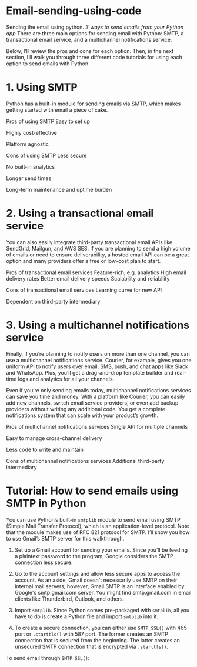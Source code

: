 # Email-sending-using-code
Sending the email using python.
*3 ways to send emails from your Python app*
There are three main options for sending email with Python: SMTP, a transactional email service, and a multichannel notifications service.

Below, I’ll review the pros and cons for each option. Then, in the next section, I’ll walk you through three different code tutorials for using each option to send emails with Python.

# 1. Using SMTP
Python has a built-in module for sending emails via SMTP, which makes getting started with email a piece of cake.

Pros of using SMTP
Easy to set up

Highly cost-effective

Platform agnostic

Cons of using SMTP
Less secure

No built-in analytics

Longer send times

Long-term maintenance and uptime burden

# 2. Using a transactional email service
You can also easily integrate third-party transactional email APIs like SendGrid, Mailgun, and AWS SES. If you are planning to send a high volume of emails or need to ensure deliverability, a hosted email API can be a great option and many providers offer a free or low-cost plan to start.

Pros of transactional email services
Feature-rich, e.g. analytics
High email delivery rates
Better email delivery speeds
Scalability and reliability



Cons of transactional email services
Learning curve for new API

Dependent on third-party intermediary

# 3. Using a multichannel notifications service
Finally, if you’re planning to notify users on more than one channel, you can use a multichannel notifications service. Courier, for example, gives you one uniform API to notify users over email, SMS, push, and chat apps like Slack and WhatsApp. Plus, you’ll get a drag-and-drop template builder and real-time logs and analytics for all your channels.

Even if you’re only sending emails today, multichannel notifications services can save you time and money. With a platform like Courier, you can easily add new channels, switch email service providers, or even add backup providers without writing any additional code. You get a complete notifications system that can scale with your product’s growth.

Pros of multichannel notifications services
Single API for multiple channels

Easy to manage cross-channel delivery

Less code to write and maintain

Cons of multichannel notifications services
Additional third-party intermediary

# Tutorial: How to send emails using SMTP in Python
You can use Python’s built-in `smtplib` module to send email using SMTP (Simple Mail Transfer Protocol), which is an application-level protocol. Note that the module makes use of RFC 821 protocol for SMTP. I’ll show you how to use Gmail’s SMTP server for this walkthrough. 

1. Set up a Gmail account for sending your emails. Since you’ll be feeding a plaintext password to the program, Google considers the SMTP connection less secure. 

2. Go to the account settings and allow less secure apps to access the account. As an aside, Gmail doesn't necessarily use SMTP on their internal mail servers; however, Gmail SMTP is an interface enabled by Google's smtp.gmail.com server. You might find smtp.gmail.com in email clients like Thunderbird, Outlook, and others.

3. Import `smtplib`. Since Python comes pre-packaged with `smtplib`, all you have to do is create a Python file and import `smtplib` into it. 

4. To create a secure connection, you can either use `SMTP_SSL()` with 465 port or `.starttls()` with 587 port. The former creates an SMTP connection that is secured from the beginning. The latter creates an unsecured SMTP connection that is encrypted via `.starttls()`.

To send email through `SMTP_SSL()`:



